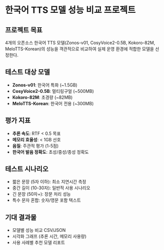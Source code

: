 # 한국어 TTS 모델 성능 비교 프로젝트

## 프로젝트 목표
4개의 오픈소스 한국어 TTS 모델(Zonos-v01, CosyVoice2-0.5B, 
Kokoro-82M, MeloTTS-Korean)의 성능을 객관적으로 비교하여 
실제 운영 환경에 적합한 모델을 선정한다.

## 테스트 대상 모델
- **Zonos-v01**: 한국어 특화 (~1.5GB)
- **CosyVoice2-0.5B**: 멀티링구얼 (~500MB)
- **Kokoro-82M**: 초경량 (~82MB)
- **MeloTTS-Korean**: 한국어 전용 (~300MB)

## 평가 지표
- **추론 속도**: RTF < 0.5 목표
- **메모리 효율성**: < 1GB 선호
- **음질**: 주관적 평가 (1-5점)
- **한국어 발음 정확도**: 초성/중성/종성 정확도

## 테스트 시나리오
- 짧은 문장 (5자 이하): 최소 지연시간 측정
- 중간 길이 (10-30자): 일반적 사용 시나리오
- 긴 문장 (50자+): 장문 처리 성능
- 특수 문자 혼합: 숫자/영문 포함 텍스트

## 기대 결과물
- 모델별 성능 비교 CSV/JSON
- 시각화 그래프 (추론 시간, 메모리 사용량)
- 사용 사례별 추천 모델 리포트
